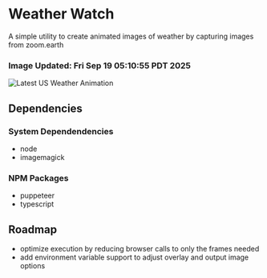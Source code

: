 # Weather Watch

A simple utility to create animated images of weather by capturing images from zoom.earth

### Image Updated: Fri Sep 19 05:10:55 PDT 2025

![Latest US Weather Animation](animations/2025-09-19.webp)

## Dependencies
### System Dependendencies
* node
* imagemagick
### NPM Packages
* puppeteer
* typescript

## Roadmap
* optimize execution by reducing browser calls to only the frames needed
* add environment variable support to adjust overlay and output image options
